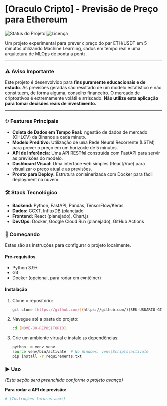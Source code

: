 # [Oraculo Cripto] - Previsão de Preço para Ethereum

![Status do Projeto](https://img.shields.io/badge/status-em%20desenvolvimento-yellow)
![Licença](https://img.shields.io/badge/licen%C3%A7a-MIT-blue)

Um projeto experimental para prever o preço do par ETH/USDT em 5 minutos utilizando Machine Learning, dados em tempo real e uma arquitetura de MLOps de ponta a ponta.

---

### ⚠️ Aviso Importante

Este projeto é desenvolvido para **fins puramente educacionais e de estudo**. As previsões geradas são resultado de um modelo estatístico e não constituem, de forma alguma, conselho financeiro. O mercado de criptoativos é extremamente volátil e arriscado. **Não utilize esta aplicação para tomar decisões reais de investimento.**

---

### ✨ Features Principais

* **Coleta de Dados em Tempo Real:** Ingestão de dados de mercado (OHLCV) da Binance a cada minuto.
* **Modelo Preditivo:** Utilização de uma Rede Neural Recorrente (LSTM) para prever o preço em um horizonte de 5 minutos.
* **API de Inferência:** Uma API RESTful construída com FastAPI para servir as previsões do modelo.
* **Dashboard Visual:** Uma interface web simples (React/Vue) para visualizar o preço atual e as previsões.
* **Pronto para Deploy:** Estrutura conteinerizada com Docker para fácil deployment na nuvem.

### 🛠️ Stack Tecnológico

* **Backend:** Python, FastAPI, Pandas, TensorFlow/Keras
* **Dados:** CCXT, InfluxDB (planejado)
* **Frontend:** React (planejado), Chart.js
* **DevOps:** Docker, Google Cloud Run (planejado), GitHub Actions

### 🚀 Começando

Estas são as instruções para configurar o projeto localmente.

#### Pré-requisitos

* Python 3.9+
* Git
* Docker (opcional, para rodar em contêiner)

#### Instalação

1.  Clone o repositório:
    ```sh
    git clone [https://github.com/](https://github.com/)[SEU-USUARIO-GIT]/[NOME-DO-REPOSITORIO].git
    ```
2.  Navegue até a pasta do projeto:
    ```sh
    cd [NOME-DO-REPOSITORIO]
    ```
3.  Crie um ambiente virtual e instale as dependências:
    ```sh
    python -m venv venv
    source venv/bin/activate  # No Windows: venv\Scripts\activate
    pip install -r requirements.txt
    ```

### ▶️ Uso

*(Esta seção será preenchida conforme o projeto avança)*

**Para rodar a API de previsão:**
```sh
# (Instruções futuras aqui)
